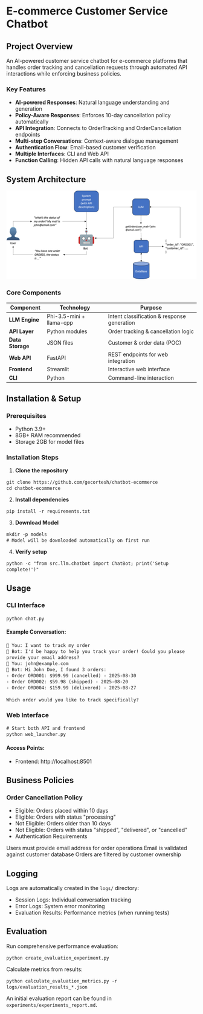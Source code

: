 # E-commerce Customer Service Chatbot

## Project Overview

An AI-powered customer service chatbot for e-commerce platforms that handles order tracking and cancellation requests through automated API interactions while enforcing business policies.

### Key Features
- **AI-powered Responses**: Natural language understanding and generation
- **Policy-Aware Responses**: Enforces 10-day cancellation policy automatically
-  **API Integration**: Connects to OrderTracking and OrderCancellation endpoints
-  **Multi-step Conversations**: Context-aware dialogue management
-  **Authentication Flow**: Email-based customer verification
-  **Multiple Interfaces**: CLI and Web API
-  **Function Calling**: Hidden API calls with natural language responses

## System Architecture

![Alt text](images/chatbot.png?raw=true "System overview")

### Core Components

| Component | Technology | Purpose |
|-----------|------------|---------|
| **LLM Engine** | Phi-3.5-mini + llama-cpp | Intent classification & response generation |
| **API Layer** | Python modules | Order tracking & cancellation logic |
| **Data Storage** | JSON files | Customer & order data (POC) |
| **Web API** | FastAPI | REST endpoints for web integration |
| **Frontend** | Streamlit | Interactive web interface |
| **CLI** | Python | Command-line interaction |

## Installation & Setup

### Prerequisites
- Python 3.9+
- 8GB+ RAM recommended
- Storage 2GB for model files

### Installation Steps

1. **Clone the repository**
```
git clone https://github.com/gecortesh/chatbot-ecommerce
cd chatbot-ecommerce
```
2. **Install dependencies**
```
pip install -r requirements.txt
```
3. **Download Model**
```
mkdir -p models
# Model will be downloaded automatically on first run
```
4. **Verify setup**
```
python -c "from src.llm.chatbot import ChatBot; print('Setup complete!')"
```

## Usage

### CLI Interface
```
python chat.py
```
#### Example Conversation:
```
👤 You: I want to track my order
🤖 Bot: I'd be happy to help you track your order! Could you please provide your email address?
👤 You: john@example.com
🤖 Bot: Hi John Doe, I found 3 orders:
- Order ORD001: $999.99 (cancelled) - 2025-08-30
- Order ORD002: $59.98 (shipped) - 2025-08-20
- Order ORD004: $159.99 (delivered) - 2025-08-27

Which order would you like to track specifically?
```
### Web Interface
```
# Start both API and frontend
python web_launcher.py
```

#### Access Points:
- Frontend: http://localhost:8501

## Business Policies

### Order Cancellation Policy

- Eligible: Orders placed within 10 days
- Eligible: Orders with status "processing"
- Not Eligible: Orders older than 10 days
- Not Eligible: Orders with status "shipped", "delivered", or "cancelled"
- Authentication Requirements

Users must provide email address for order operations
Email is validated against customer database
Orders are filtered by customer ownership

## Logging

Logs are automatically created in the `logs/` directory:
- Session Logs: Individual conversation tracking
- Error Logs: System error monitoring
- Evaluation Results: Performance metrics (when running tests)

## Evaluation

Run comprehensive performance evaluation:
```
python create_evaluation_experiment.py
```
Calculate metrics from results:
```
python calculate_evaluation_metrics.py -r logs/evaluation_results_*.json
```
An initial evaluation report can be found in `experiments/experiments_report.md`.
